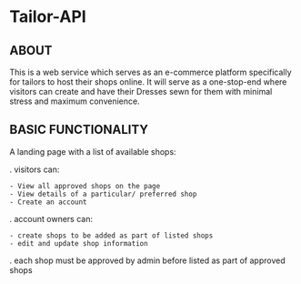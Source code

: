 # Tailor-API

## ABOUT

This is a web service which serves as an e-commerce platform specifically for tailors to host 
their shops online. It will serve as a one-stop-end where visitors can create and have their
Dresses sewn for them with minimal stress and maximum convenience.

## BASIC FUNCTIONALITY

A landing page with a list of available shops: 

 . visitors can:
 
    - View all approved shops on the page
    - View details of a particular/ preferred shop
    - Create an account
    
 . account owners can:
 
    - create shops to be added as part of listed shops
    - edit and update shop information
    
 . each shop must be approved by admin before listed as part of approved shops
